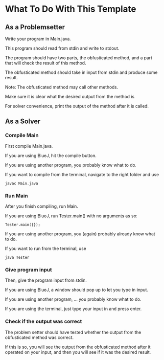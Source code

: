 # What To Do With This Template

## As a Problemsetter

Write your program in Main.java. 

This program should read from stdin and write to stdout. 

The program should have two parts, the obfusticated method, and a part that will check the result of this method. 

The obfusticated method should take in input from stdin and produce some result.

Note: The obfusticated method may call other methods.

Make sure it is clear what the desired output from the method is.

For solver convenience, print the output of the method after it is called.

## As a Solver

### Compile Main

First compile Main.java.

If you are using BlueJ, hit the compile button.

If you are using another program, you probably know what to do.

If you want to compile from the terminal, navigate to the right folder and use
```
javac Main.java
```

### Run Main

After you finish compiling, run Main.

If you are using BlueJ, run Tester.main() with no arguments as so:
```
Tester.main({});
```

If you are using another program, you (again) probably already know what to do.

If you want to run from the terminal, use
```
java Tester
```

### Give program input

Then, give the program input from stdin.

If you are using BlueJ, a window should pop up to let you type in input.

If you are using another program, ... you probably know what to do.

If you are using the terminal, just type your input in and press enter.

### Check if the output was correct

The problem setter should have tested whether the output from the obfusticated method was correct. 

If this is so, you will see the output from the obfusticated method after it operated on your input, and then you will see if it was the desired result.


